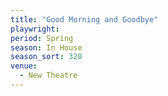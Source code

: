 ```yaml
---
title: "Good Morning and Goodbye"
playwright:
period: Spring
season: In House
season_sort: 320
venue:
  - New Theatre
---
```

